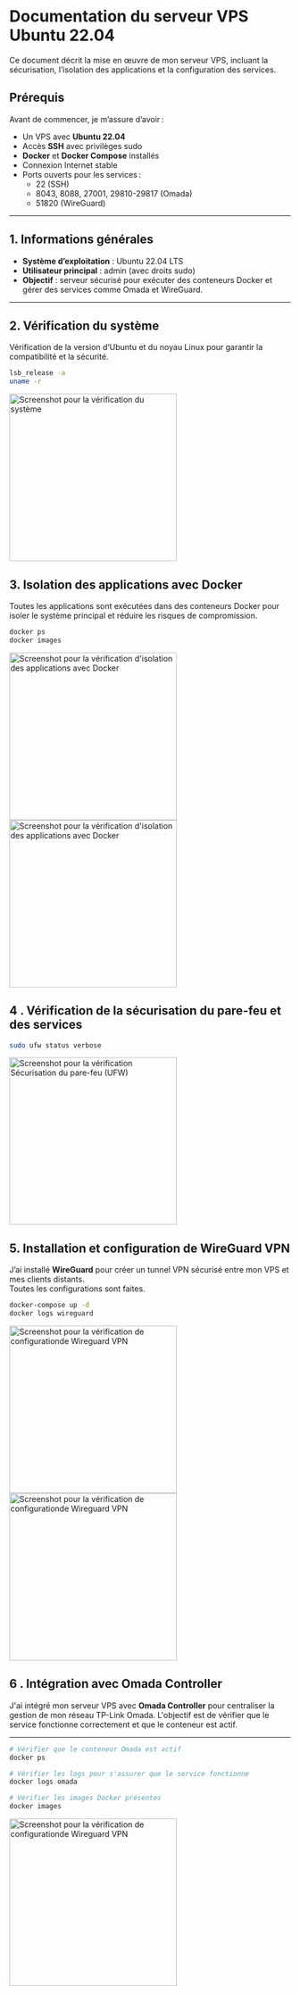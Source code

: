# Documentation du serveur VPS Ubuntu 22.04

Ce document décrit la mise en œuvre de mon serveur VPS, incluant la sécurisation, l’isolation des applications et la configuration des services.

## Prérequis

Avant de commencer, je m’assure d’avoir :  

- Un VPS avec **Ubuntu 22.04**  
- Accès **SSH** avec privilèges sudo  
- **Docker** et **Docker Compose** installés  
- Connexion Internet stable  
- Ports ouverts pour les services :  
  - 22 (SSH)  
  - 8043, 8088, 27001, 29810-29817 (Omada)  
  - 51820 (WireGuard)  
---

## 1. Informations générales

- **Système d’exploitation** : Ubuntu 22.04 LTS
- **Utilisateur principal** : admin (avec droits sudo)
- **Objectif** : serveur sécurisé pour exécuter des conteneurs Docker et gérer des services comme Omada et WireGuard.

---

## 2. Vérification du système

Vérification de la version d’Ubuntu et du noyau Linux pour garantir la compatibilité et la sécurité.

```bash
lsb_release -a
uname -r
```

<p align=("center")>
<img src="images/Screenshot-1.jpg" alt="Screenshot pour la vérification du système" width="300" />
</p>

## 3. Isolation des applications avec Docker

Toutes les applications sont exécutées dans des conteneurs Docker pour isoler le système principal et réduire les risques de compromission.

```bash
docker ps
docker images
```
<p align=("center"; "font-size:0";)>
<img src="images/Screenshot-2.jpg" alt="Screenshot pour la vérification d'isolation des applications avec Docker" width="300" /><img src="images/Screenshot-3.jpg" alt="Screenshot pour la vérification d'isolation des applications avec Docker" width="300" />
</p>

## 4 . Vérification de la sécurisation du pare-feu et des services

```bash
sudo ufw status verbose
```
<p align=("center")>
<img src="images/Screenshot-4.jpg" alt="Screenshot pour la vérification Sécurisation du pare-feu (UFW)"
 width="300" />
</p>

## 5. Installation et configuration de WireGuard VPN

J’ai installé **WireGuard** pour créer un tunnel VPN sécurisé entre mon VPS et mes clients distants.  
Toutes les configurations sont faites.

```bash
docker-compose up -d
docker logs wireguard
```

<p align=("center")>
<img src="images/Screenshot-5.jpg" alt="Screenshot pour la vérification de configurationde Wireguard VPN"
 width="300" /><img src="images/Screenshot-7.jpg" alt="Screenshot pour la vérification de configurationde Wireguard VPN"
 width="300" />
</p>

## 6 . Intégration avec Omada Controller

J'ai intégré mon serveur VPS avec **Omada Controller** pour centraliser la gestion de mon réseau TP-Link Omada. L'objectif est de vérifier que le service fonctionne correctement et que le conteneur est actif.

---

```bash
# Vérifier que le conteneur Omada est actif
docker ps

# Vérifier les logs pour s'assurer que le service fonctionne
docker logs omada

# Vérifier les images Docker présentes
docker images
```

<p align=("center")>
<img src="images/Screenshot-8.jpg" alt="Screenshot pour la vérification de configurationde Wireguard VPN"
 width="300">
</p>
